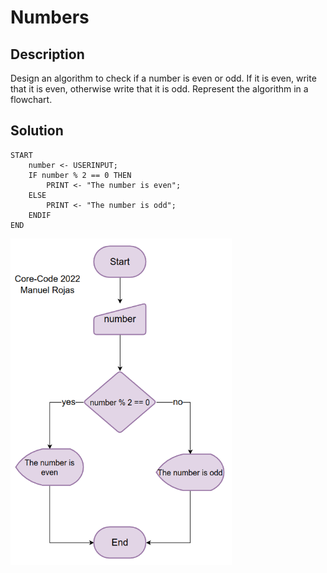 # Numbers
## Description
Design an algorithm to check if a number is even or odd. If it is even, write that it is even, otherwise write that it is odd. Represent the algorithm in a flowchart.

## Solution
```
START
    number <- USERINPUT;
    IF number % 2 == 0 THEN
        PRINT <- "The number is even";
    ELSE
        PRINT <- "The number is odd";
    ENDIF
END
```
<img width="354" alt="image" src="assets/numbers-flowchart.png">